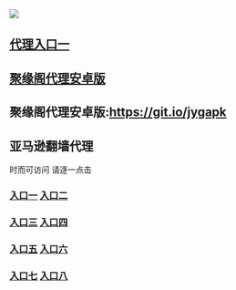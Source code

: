 ![](https://raw.githubusercontent.com/hao369/a/master/j.jpg)








##  [代理入口一](http://eq1.dt4.c3rbex.cf/)



##  [聚缘阁代理安卓版](https://github.com/dtw9/9/raw/master/201861502.apk)

##  聚缘阁代理安卓版:https://git.io/jygapk









## 亚马逊翻墙代理 

时而可访问 请逐一点击

### **[入口一](https://s3-ap-northeast-1.amazonaws.com/dtw1/dtw.html)** **[入口二](https://s3.ap-northeast-2.amazonaws.com/dtw2/dtw.html)**

### **[入口三](https://s3-ap-southeast-2.amazonaws.com/dtw3/dtw.html)**  **[入口四](https://s3.ca-central-1.amazonaws.com/dtw4/dtw.html)**

### **[入口五](https://s3.amazonaws.com/dtw5/dtw.html)**  **[入口六](https://s3-us-west-2.amazonaws.com/dtw6/dtw.html)**


###  **[入口七](https://s3-us-west-1.amazonaws.com/dtw7/dtw.html)**  **[入口八](https://s3-ap-northeast-1.amazonaws.com/dtw0/dtw.html)**


